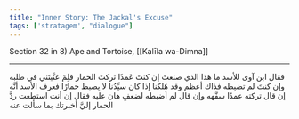 ```yaml
---
title: "Inner Story: The Jackal's Excuse"
tags: ['stratagem', "dialogue"]
---
```


 Section 32 in 8) Ape and Tortoise, [[Kalīla wa-Dimna]]

---
فقال ابن آوى للأسد ما هذا الذي صنعتَ إن كنتَ عَمدًا تركتَ الحمار فلِمَ عنَّيتَني في طلبه وإن كنتَ لم تضبِطه فذاك أعظم وقد هَلكنا إذا كان سيِّدُنا لا يضبط حمارًا فعرف الأسد أنَّه إن قال تركته عمدًا سفَّهه وإن قال لم أضبطه لضعفٍ هان عليه فقال إن أنت استطعت ردَّ الحمار إليَّ أخبرتك بما سألت عنه
